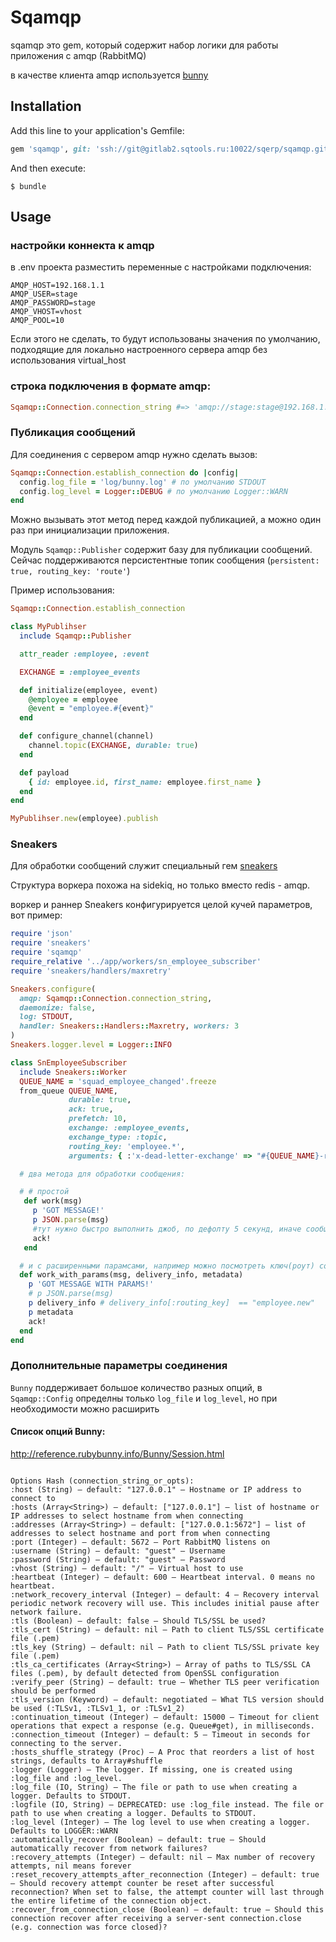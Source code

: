 # Sqamqp

sqamqp это gem, который содержит набор логики для работы приложения с amqp (RabbitMQ) 

в качестве клиента amqp используется [bunny](https://github.com/ruby-amqp/bunny)

## Installation

Add this line to your application's Gemfile:

```ruby
gem 'sqamqp', git: 'ssh://git@gitlab2.sqtools.ru:10022/sqerp/sqamqp.git'
```

And then execute:

    $ bundle

## Usage

### настройки коннекта к amqp

в .env проекта разместить переменные с настройками подключения: 

```
AMQP_HOST=192.168.1.1
AMQP_USER=stage
AMQP_PASSWORD=stage
AMQP_VHOST=vhost
AMQP_POOL=10
```

Если этого не сделать, то будут использованы значения по умолчанию, подходящие для локально настроенного сервера amqp без использования virtual_host

### строка подключения в формате amqp:

```ruby
Sqamqp::Connection.connection_string #=> 'amqp://stage:stage@192.168.1.1/vhost'
```


###  Публикация сообщений 

Для соединения с сервером amqp нужно сделать вызов: 

```ruby
Sqamqp::Connection.establish_connection do |config|
  config.log_file = 'log/bunny.log' # по умолчанию STDOUT
  config.log_level = Logger::DEBUG # по умолчанию Logger::WARN
end
```


Можно вызывать этот метод перед каждой публикацией, а можно один раз при инициализации приложения.

Модуль  `Sqamqp::Publisher` содержит базу для публикации сообщений. Сейчас поддерживаются персистентные топик сообщения (`persistent: true, routing_key: 'route'`)

Пример использования: 

```ruby
Sqamqp::Connection.establish_connection

class MyPublihser
  include Sqamqp::Publisher

  attr_reader :employee, :event

  EXCHANGE = :employee_events

  def initialize(employee, event)
    @employee = employee
    @event = "employee.#{event}"
  end

  def configure_channel(channel)
    channel.topic(EXCHANGE, durable: true)
  end

  def payload
    { id: employee.id, first_name: employee.first_name }
  end
end

MyPublihser.new(employee).publish
```

### Sneakers

Для обработки сообщений служит специальный гем [sneakers](https://github.com/jondot/sneakers)

Структура воркера похожа на sidekiq, но только вместо redis - amqp.

воркер и раннер Sneakers конфигурируется целой кучей параметров, вот пример: 

```ruby
require 'json'
require 'sneakers'
require 'sqamqp'
require_relative '../app/workers/sn_employee_subscriber'
require 'sneakers/handlers/maxretry'

Sneakers.configure(
  amqp: Sqamqp::Connection.connection_string,
  daemonize: false,
  log: STDOUT,
  handler: Sneakers::Handlers::Maxretry, workers: 3 
)
Sneakers.logger.level = Logger::INFO

class SnEmployeeSubscriber
  include Sneakers::Worker
  QUEUE_NAME = 'squad_employee_changed'.freeze
  from_queue QUEUE_NAME,
             durable: true,
             ack: true,
             prefetch: 10,
             exchange: :employee_events,
             exchange_type: :topic,
             routing_key: 'employee.*',
             arguments: { :'x-dead-letter-exchange' => "#{QUEUE_NAME}-retry" }

  # два метода для обработки сообщения:

  # # простой
   def work(msg)
     p 'GOT MESSAGE!'
     p JSON.parse(msg)
     #тут нужно быстро выполнить джоб, по дефолту 5 секунд, иначе сообщение # уйдет в retry
     ack!
   end

  # и с расширенными парамсами, например можно посмотреть ключ(роут) события
  def work_with_params(msg, delivery_info, metadata)
    p 'GOT MESSAGE WITH PARAMS!'
    # p JSON.parse(msg)
    p delivery_info # delivery_info[:routing_key]  == "employee.new"
    p metadata
    ack!
  end
end

```


### Дополнительные параметры соединения

`Bunny` поддерживает большое количество разных опций, в `Sqamqp::Config` определны только `log_file` и `log_level`, но при необходимости можно расширить

#### Список опций Bunny: 

http://reference.rubybunny.info/Bunny/Session.html

```

Options Hash (connection_string_or_opts):
:host (String) — default: "127.0.0.1" — Hostname or IP address to connect to
:hosts (Array<String>) — default: ["127.0.0.1"] — list of hostname or IP addresses to select hostname from when connecting
:addresses (Array<String>) — default: ["127.0.0.1:5672"] — list of addresses to select hostname and port from when connecting
:port (Integer) — default: 5672 — Port RabbitMQ listens on
:username (String) — default: "guest" — Username
:password (String) — default: "guest" — Password
:vhost (String) — default: "/" — Virtual host to use
:heartbeat (Integer) — default: 600 — Heartbeat interval. 0 means no heartbeat.
:network_recovery_interval (Integer) — default: 4 — Recovery interval periodic network recovery will use. This includes initial pause after network failure.
:tls (Boolean) — default: false — Should TLS/SSL be used?
:tls_cert (String) — default: nil — Path to client TLS/SSL certificate file (.pem)
:tls_key (String) — default: nil — Path to client TLS/SSL private key file (.pem)
:tls_ca_certificates (Array<String>) — Array of paths to TLS/SSL CA files (.pem), by default detected from OpenSSL configuration
:verify_peer (String) — default: true — Whether TLS peer verification should be performed
:tls_version (Keyword) — default: negotiated — What TLS version should be used (:TLSv1, :TLSv1_1, or :TLSv1_2)
:continuation_timeout (Integer) — default: 15000 — Timeout for client operations that expect a response (e.g. Queue#get), in milliseconds.
:connection_timeout (Integer) — default: 5 — Timeout in seconds for connecting to the server.
:hosts_shuffle_strategy (Proc) — A Proc that reorders a list of host strings, defaults to Array#shuffle
:logger (Logger) — The logger. If missing, one is created using :log_file and :log_level.
:log_file (IO, String) — The file or path to use when creating a logger. Defaults to STDOUT.
:logfile (IO, String) — DEPRECATED: use :log_file instead. The file or path to use when creating a logger. Defaults to STDOUT.
:log_level (Integer) — The log level to use when creating a logger. Defaults to LOGGER::WARN
:automatically_recover (Boolean) — default: true — Should automatically recover from network failures?
:recovery_attempts (Integer) — default: nil — Max number of recovery attempts, nil means forever
:reset_recovery_attempts_after_reconnection (Integer) — default: true — Should recovery attempt counter be reset after successful reconnection? When set to false, the attempt counter will last through the entire lifetime of the connection object.
:recover_from_connection_close (Boolean) — default: true — Should this connection recover after receiving a server-sent connection.close (e.g. connection was force closed)?
```
